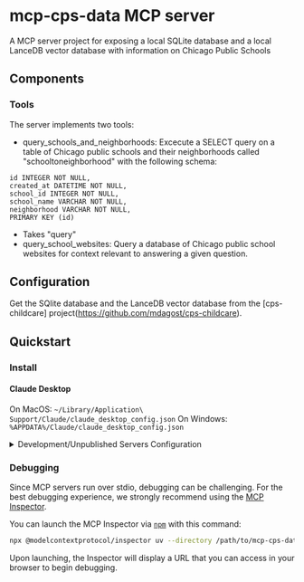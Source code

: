 # mcp-cps-data MCP server

A MCP server project for exposing a local SQLite database and a local LanceDB vector database with information on Chicago Public Schools

## Components

### Tools

The server implements two tools:
- query_schools_and_neighborhoods: Excecute a SELECT query on a table of Chicago public schools and their neighborhoods called "schooltoneighborhood" with the following schema:
```
id INTEGER NOT NULL,
created_at DATETIME NOT NULL, 
school_id INTEGER NOT NULL, 
school_name VARCHAR NOT NULL, 
neighborhood VARCHAR NOT NULL, 
PRIMARY KEY (id)
```
  - Takes "query"
- query_school_websites: Query a database of Chicago public school websites for context relevant to answering a given question.

## Configuration
Get the SQlite database and the LanceDB vector database from the [cps-childcare] project(https://github.com/mdagost/cps-childcare).

## Quickstart

### Install

#### Claude Desktop

On MacOS: `~/Library/Application\ Support/Claude/claude_desktop_config.json`
On Windows: `%APPDATA%/Claude/claude_desktop_config.json`

<details>
  <summary>Development/Unpublished Servers Configuration</summary>
  ```
  "mcpServers": {
    "mcp-cps-data": {
      "command": "uv",
      "args": [
        "--directory",
        "/path/to/mcp-cps-data",
        "run",
        "mcp-cps-data",
        "--sqlite-path",
        "/path/to/cps_crawler.db",
        "--lancedb-path",
        "/path/to/embeddings.lancedb"
      ]
    }
  }
  ```
</details>

### Debugging

Since MCP servers run over stdio, debugging can be challenging. For the best debugging
experience, we strongly recommend using the [MCP Inspector](https://github.com/modelcontextprotocol/inspector).


You can launch the MCP Inspector via [`npm`](https://docs.npmjs.com/downloading-and-installing-node-js-and-npm) with this command:

```bash
npx @modelcontextprotocol/inspector uv --directory /path/to/mcp-cps-data run mcp-cps-data --sqlite-path /path/to/cps_crawler.db --lancedb-path /path/to/embeddings.lancedb
```


Upon launching, the Inspector will display a URL that you can access in your browser to begin debugging.